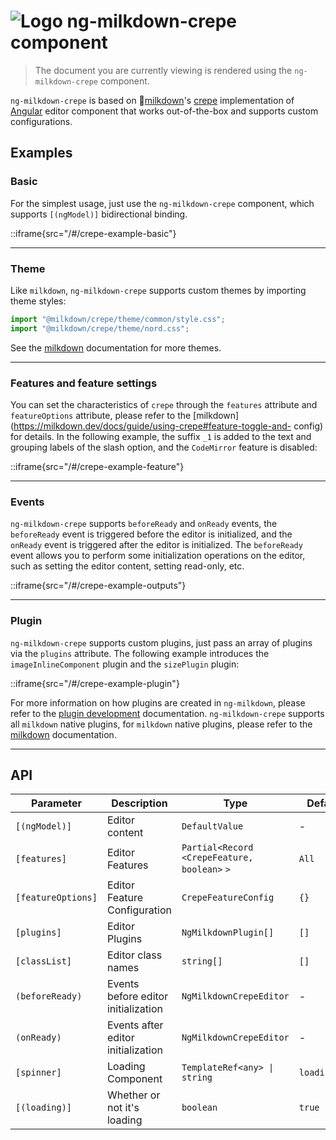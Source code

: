 # ![Logo](./assets/milkdownLogo.png "ng-milkdown") ng-milkdown-crepe component

> The document you are currently viewing is rendered using the `ng-milkdown-crepe` component.

`ng-milkdown-crepe` is based on 🍼[milkdown](https://milkdown.dev)'s [crepe](https://milkdown.dev/docs/guide/using-crepe) implementation of [ Angular](https://angular.dev/) editor component that works out-of-the-box and supports custom configurations.

## Examples

### Basic

For the simplest usage, just use the `ng-milkdown-crepe` component, which supports `[(ngModel)]` bidirectional binding.

::iframe{src="/#/crepe-example-basic"}

--------------

### Theme

Like `milkdown`, `ng-milkdown-crepe` supports custom themes by importing theme styles:

```typescript
import "@milkdown/crepe/theme/common/style.css";
import "@milkdown/crepe/theme/nord.css";
```

See the [milkdown](https://milkdown.dev/docs/guide/using-crepe#theme) documentation for more themes.

--------------

### Features and feature settings

You can set the characteristics of `crepe` through the `features` attribute and `featureOptions` attribute, please refer to the [milkdown](https://milkdown.dev/docs/guide/using-crepe#feature-toggle-and- config) for details.
In the following example, the suffix `_1` is added to the text and grouping labels of the slash option, and the `CodeMirror` feature is disabled:

::iframe{src="/#/crepe-example-feature"}

--------------

### Events

`ng-milkdown-crepe` supports `beforeReady` and `onReady` events, the `beforeReady` event is triggered before the editor is initialized, and the `onReady` event is triggered after the editor is initialized.
The `beforeReady` event allows you to perform some initialization operations on the editor, such as setting the editor content, setting read-only, etc.

::iframe{src="/#/crepe-example-outputs"}

--------------

### Plugin

`ng-milkdown-crepe` supports custom plugins, just pass an array of plugins via the `plugins` attribute.
The following example introduces the `imageInlineComponent` plugin and the `sizePlugin` plugin:

::iframe{src="/#/crepe-example-plugin"}

For more information on how plugins are created in `ng-milkdown`, please refer to the [plugin development](/crepe-example-plugin) documentation.
`ng-milkdown-crepe` supports all `milkdown` native plugins, for `milkdown` native plugins, please refer to the [milkdown](https://milkdown.dev/docs/plugin/using-plugins) documentation.

--------------

## API

| Parameter          | Description                         | Type                                           | Default       |
|--------------------|-------------------------------------|------------------------------------------------|---------------|
| `[(ngModel)]`      | Editor content                      | `DefaultValue`                                 | -             |
| `[features]`       | Editor Features                     | `Partial<Record` `<CrepeFeature, boolean>` `>` | `All`         |
| `[featureOptions]` | Editor Feature Configuration        | `CrepeFeatureConfig`                           | `{}`          |
| `[plugins]`        | Editor Plugins                      | `NgMilkdownPlugin[]`                           | `[]`          |
| `[classList]`      | Editor class names                  | `string[]`                                     | `[]`          |
| `(beforeReady)`    | Events before editor initialization | `NgMilkdownCrepeEditor`                        | -             |
| `(onReady)`        | Events after editor initialization  | `NgMilkdownCrepeEditor`                        | -             |
| `[spinner]`        | Loading Component                   | `TemplateRef<any> \| string`                   | `loading... ` |
| `[(loading)]`      | Whether or not it's loading         | `boolean`                                      | `true`        |
